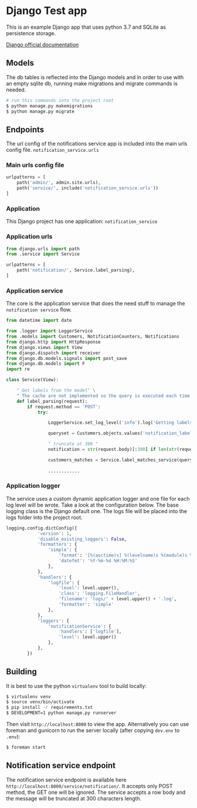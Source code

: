 # Django Test app

This is an example Django app that uses python 3.7 and SQLite as persistence storage.

[Django official documentation](https://docs.djangoproject.com/en/2.2/)

## Models

The db tables is reflected into the Django models and in order to use with an empty sqlite db, running make migrations and migrate commands is needed.


```sh
# run this commands into the project root
$ python manage.py makemigrations
$ python manage.py migrate
```

## Endpoints

The url config of the notifications service app is included into the main urls config file. `notification_service.urls`

### Main urls config file

```python
urlpatterns = [
    path('admin/', admin.site.urls),
    path('service/', include('notification_service.urls'))
]
```

### Application 

This Django project has one application: `notification_service`

### Application urls

```python
from django.urls import path
from .service import Service

urlpatterns = [
    path('notification/', Service.label_parsing),
]
```

### Application service

The core is the application service that does the need stuff to manage the `notification service` flow.

```python
from datetime import date

from .logger import LoggerService
from .models import Customers, NotificationCounters, Notifications
from django.http import HttpResponse
from django.views import View
from django.dispatch import receiver
from django.db.models.signals import post_save
from django.db.models import F
import re

class Service(View):

    " Get labels from the model" \
    " The cache are not implemented so the query is executed each time "
    def label_parsing(request):
        if request.method == 'POST':
            try:

                LoggerService.set_log_level('info').log('Getting labels from customers table')

                queryset = Customers.objects.values('notification_label', 'id')

                " truncate at 300 "
                notification = str(request.body)[:300] if len(str(request.body)) > 300 else str(request.body)

                customers_matches = Service.label_matches_service(queryset, notification)
                
                ............
```

### Application logger

The service uses a custom dynamic application logger and one file for each log level will be wrote.
Take a look at the configuration below. The base logging class is the Django default one. The logs file will be placed into the logs folder into the project root.

```python
logging.config.dictConfig({
            'version': 1,
            'disable_existing_loggers': False,
            'formatters': {
                'simple': {
                    'format': '[%(asctime)s] %(levelname)s %(module)s %(process)d %(thread)d %(message)s',
                    'datefmt': '%Y-%m-%d %H:%M:%S'
                },
            },
            'handlers': {
                'logfile': {
                    'level': level.upper(),
                    'class': 'logging.FileHandler',
                    'filename': 'logs/' + level.upper() + '.log',
                    'formatter': 'simple'
                },
            },
            'loggers': {
                'notificationService': {
                    'handlers': ['logfile'],
                    'level': level.upper()
                },
            },
        })
```

## Building

It is best to use the python `virtualenv` tool to build locally:

```sh
$ virtualenv venv
$ source venv/bin/activate
$ pip install -r requirements.txt
$ DEVELOPMENT=1 python manage.py runserver
```

Then visit `http://localhost:8000` to view the app. Alternatively you
can use foreman and gunicorn to run the server locally (after copying
`dev.env` to `.env`):

```sh
$ foreman start
```

## Notification service endpoint

The notification service endpoint is available here `http://localhost:8000/service/notification/`. It accepts only POST method, the GET one will be ignored.
The service accepts a row body and the message will be truncated at 300 characters length.

